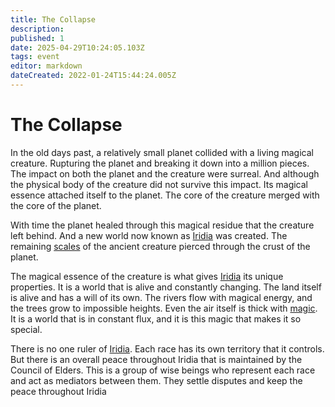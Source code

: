 ```yaml
---
title: The Collapse
description: 
published: 1
date: 2025-04-29T10:24:05.103Z
tags: event
editor: markdown
dateCreated: 2022-01-24T15:44:24.005Z
---
```


# The Collapse

In the old days past, a relatively small planet collided with a living magical creature. Rupturing the planet and breaking it down into a million pieces. The impact on both the planet and the creature were surreal. And although the physical body of the creature did not survive this impact. Its magical essence attached itself to the planet. The core of the creature merged with the core of the planet. 

With time the planet healed through this magical residue that the creature left behind. And a new world now known as [Iridia](/geography/cosmology/iridia.md) was created. The remaining [scales](/geography/landmark/scale.md) of the ancient creature pierced through the crust of the planet.

The magical essence of the creature is what gives [Iridia](/geography/cosmology/iridia.md) its unique properties. It is a world that is alive and constantly changing. The land itself is alive and has a will of its own. The rivers flow with magical energy, and the trees grow to impossible heights. Even the air itself is thick with [magic](/structure/mechanic/magic.md). It is a world that is in constant flux, and it is this magic that makes it so special.

There is no one ruler of [Iridia](/geography/cosmology/iridia.md). Each race has its own territory that it controls. But there is an overall peace throughout Iridia that is maintained by the Council of Elders. This is a group of wise beings who represent each race and act as mediators between them. They settle disputes and keep the peace throughout Iridia
